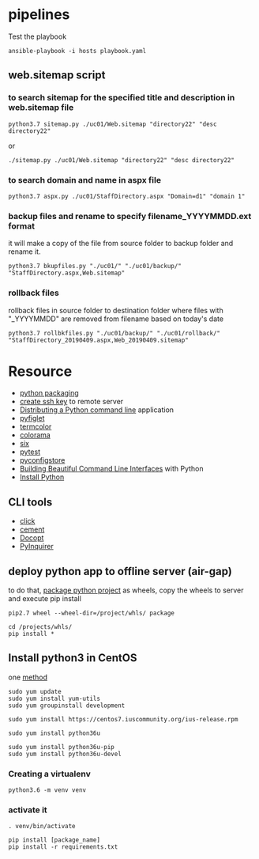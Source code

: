 # pipelines

Test the playbook

```
ansible-playbook -i hosts playbook.yaml
```

## web.sitemap script

### to search sitemap for the specified title and description in web.sitemap file

```
python3.7 sitemap.py ./uc01/Web.sitemap "directory22" "desc directory22"
```

or
```
./sitemap.py ./uc01/Web.sitemap "directory22" "desc directory22"
```

### to search domain and name in aspx file

```
python3.7 aspx.py ./uc01/StaffDirectory.aspx "Domain=d1" "domain 1"
```

### backup files and rename to specify filename_YYYYMMDD.ext format
it will make a copy of the file from source folder to backup folder and rename it.

```
python3.7 bkupfiles.py "./uc01/" "./uc01/backup/" "StaffDirectory.aspx,Web.sitemap"
```

### rollback files 
rollback files in source folder to destination folder where files with "_YYYYMMDD" are removed from filename based on today's date

```
python3.7 rollbkfiles.py "./uc01/backup/" "./uc01/rollback/" "StaffDirectory_20190409.aspx,Web_20190409.sitemap"
```

# Resource

- [python packaging](https://python-packaging.readthedocs.io/en/latest/minimal.html)
- [create ssh key](https://www.digitalocean.com/community/tutorials/how-to-set-up-ssh-keys-on-centos7) to remote server
- [Distributing a Python command line](https://gehrcke.de/2014/02/distributing-a-python-command-line-application/) application
- [pyfiglet](https://github.com/pwaller/pyfiglet)
- [termcolor](https://pypi.org/project/termcolor/)
- [colorama](https://pypi.org/project/colorama/)
- [six](https://pypi.org/project/six/)
- [pytest](https://docs.pytest.org/en/latest/)
- [pyconfigstore](https://pypi.org/project/pyconfig/)
- [Building Beautiful Command Line Interfaces](https://codeburst.io/building-beautiful-command-line-interfaces-with-python-26c7e1bb54df) with Python
- [Install Python](https://realpython.com/installing-python/)

## CLI tools
- [click](https://palletsprojects.com/p/click/)
- [cement](https://docs.builtoncement.com/)
- [Docopt](http://docopt.org/)
- [PyInquirer](https://github.com/CITGuru/PyInquirer)
  
## deploy python app to offline server (air-gap)

to do that, [package python project](https://www.digitalocean.com/community/tutorials/how-to-package-and-distribute-python-applications) as wheels, copy the wheels to server and execute pip install

```
pip2.7 wheel --wheel-dir=/project/whls/ package
```

```
cd /projects/whls/
pip install *
```

## Install python3 in CentOS

one [method](https://janikarhunen.fi/how-to-install-python-3-6-1-on-centos-7)

```
sudo yum update
sudo yum install yum-utils
sudo yum groupinstall development

sudo yum install https://centos7.iuscommunity.org/ius-release.rpm

sudo yum install python36u

sudo yum install python36u-pip
sudo yum install python36u-devel
```

### Creating a virtualenv

```
python3.6 -m venv venv
```

### activate it

```
. venv/bin/activate

pip install [package_name]
pip install -r requirements.txt
```

